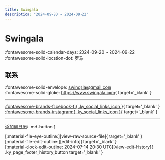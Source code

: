 ```yaml
---
title: Swingala
description: "2024-09-20 ~ 2024-09-22"
---
```


# Swingala 

:fontawesome-solid-calendar-days: 2024-09-20 ~ 2024-09-22  
:fontawesome-solid-location-dot: 罗马  

## 联系

:fontawesome-solid-envelope: <swingala@gmail.com>  
:fontawesome-solid-globe: <https://www.swingala.com>{ target='_blank' }  

---

 [:fontawesome-brands-facebook-f:{ .ky_social_links_icon }](https://www.facebook.com/swingala){ target='_blank' } [:fontawesome-brands-instagram:{ .ky_social_links_icon }](https://instagram.com/swingala_festival){ target='_blank' }

---

[添加到日历](https://swing.news/ics/zh-Hans/2024/it_IT/swingala-2024.ics){ .md-button }

<div class="ky_page_footer" markdown>
<div class="ky_page_footer_trailing" markdown="span">
[:material-file-eye-outline:][view-raw-source-file]{ target='_blank' }
[:material-file-edit-outline:][edit-info]{ target='_blank' }
</div>
<div class="ky_page_footer_leading" markdown="span">
[:material-clock-edit-outline: 2024-07-14 20:30 UTC][view-edit-history]{ .ky_page_footer_history_button target='_blank' }
</div>
</div>

[view-raw-source-file]: https://github.com/swingdance/events/blob/main/2024/it_IT/swingala-2024.json "查看原始源文件"
[edit-info]: https://github.com/swingdance/events/issues/new?assignees=&labels=update+event&projects=&template=03-update_entity.yml&title=%5B2024%2Fit_IT%5D%20Swingala&region=it_IT&year=2024&id=swingala-2024&name=Swingala&org_id= "编辑信息"

[view-edit-history]: https://github.com/swingdance/events/commits/main/2024/it_IT/swingala-2024.json "查看编辑历史"
